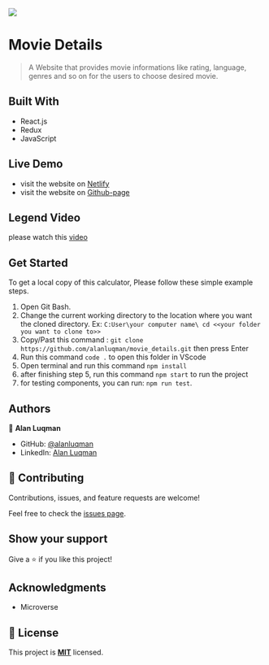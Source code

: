 ![](https://img.shields.io/badge/Microverse-blueviolet)

# Movie Details

> A Website that provides movie informations like rating, language, genres and so on for the users to choose desired movie.

## Built With

- React.js
- Redux
- JavaScript

## Live Demo
- visit the website on [Netlify](https://moviesdetails.netlify.app/)
- visit the website on [Github-page](https://alanluqman.github.io/movie_details/)

## Legend Video
please watch this [video]()

## Get Started
To get a local copy of this calculator, Please follow these simple example steps.
1. Open Git Bash.
2. Change the current working directory to the location where you want the cloned directory. 
 Ex: `C:User\your computer name\ cd <<your folder you want to clone to>>`
4. Copy/Past this command :  `git clone https://github.com/alanluqman/movie_details.git`  then press Enter
5. Run this command `code .` to open this folder in VScode
6. Open terminal and run this command `npm install`
7. after finishing step 5, run this command `npm start` to run the project
8. for testing components, you can run: `npm run test`. 

## Authors

👤 **Alan Luqman**
- GitHub: [@alanluqman](https://github.com/alanluqman)
- LinkedIn: [Alan Luqman](https://linkedin.com/in/alan-luqman-61623b17a)

## 🤝 Contributing

Contributions, issues, and feature requests are welcome!

Feel free to check the [issues page](../../issues/).

## Show your support

Give a ⭐️ if you like this project!

## Acknowledgments

- Microverse

## 📝 License

This project is [**MIT**](./MIT.md) licensed.
